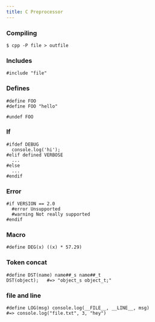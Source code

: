 ```yaml
---
title: C Preprocessor
---
```


### Compiling

    $ cpp -P file > outfile

### Includes

    #include "file"

### Defines

    #define FOO
    #define FOO "hello"

    #undef FOO

### If

    #ifdef DEBUG
      console.log('hi');
    #elif defined VERBOSE
      ...
    #else
      ...
    #endif

### Error

    #if VERSION == 2.0
      #error Unsupported
      #warning Not really supported
    #endif

### Macro

    #define DEG(x) ((x) * 57.29)

### Token concat

    #define DST(name) name##_s name##_t
    DST(object);   #=> "object_s object_t;"

### file and line

    #define LOG(msg) console.log(__FILE__, __LINE__, msg)
    #=> console.log("file.txt", 3, "hey")
